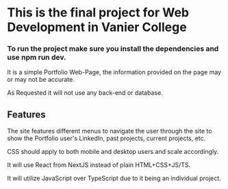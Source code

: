 # This is the final project for Web Development in Vanier College

### To run the project make sure you install the dependencies and use npm run dev.

It is a simple Portfolio Web-Page, the information provided on the page may or may not be accurate.

As Requested it will not use any back-end or database.

## Features

The site features different menus to navigate the user through the site to show the Portfolio user's LinkedIn, past projects, current projects, etc.

CSS should apply to both mobile and desktop users and scale accordingly.

It will use React from NextJS instead of plain HTML+CSS+JS/TS.

It will utilize JavaScript over TypeScript due to it being an individual project.
